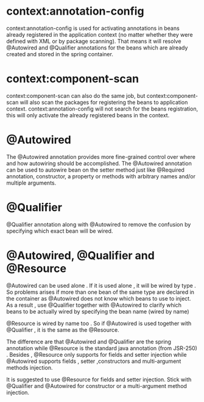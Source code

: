 # context:annotation-config
context:annotation-config is used for activating annotations in beans already registered in the application context (no matter whether they were defined with XML or by package scanning). That means it will resolve @Autowired and @Qualifier annotations for the beans which are already created and stored in the spring container.

# context:component-scan
context:component-scan can also do the same job, but context:component-scan will also scan the packages for registering the beans to application context. context:annotation-config will not search for the beans registration, this will only activate the already registered beans in the context.

# @Autowired
The @Autowired annotation provides more fine-grained control over where and how autowiring should be accomplished. The @Autowired annotation can be used to autowire bean on the setter method just like @Required annotation, constructor, a property or methods with arbitrary names and/or multiple arguments.

# @Qualifier
@Qualifier annotation along with @Autowired to remove the confusion by specifying which exact bean will be wired.



# @Autowired, @Qualifier and @Resource

@Autowired can be used alone . If it is used alone , it will be wired by type . So problems arises if more than one bean of the same type are declared in the container as @Autowired does not know which beans to use to inject. As a result , use @Qualifier together with @Autowired to clarify which beans to be actually wired by specifying the bean name (wired by name)

@Resource is wired by name too . So if @Autowired is used together with @Qualifier , it is the same as the @Resource.

The difference are that @Autowired and @Qualifier are the spring annotation while @Resource is the standard java annotation (from JSR-250) . Besides , @Resource only supports for fields and setter injection while @Autowired supports fields , setter ,constructors and multi-argument methods injection.

It is suggested to use @Resource for fields and setter injection. Stick with @Qualifier and @Autowired for constructor or a multi-argument method injection.
